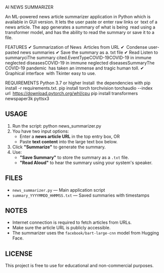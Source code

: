 AI NEWS SUMMARIZER

An ML-powered news article summarizer application in Python which is available in GUI version. It lets the user paste or enter raw links or text of a news article. The app generates a summary of what is being read using a transformer model, and has the ability to read the summary or save it to a file.

FEATURES
✔ Summarization of News Articles from URL
✔ Condense user-pasted news summaries
✔ Save the summary as a. txt file
✔ Read Listen to summaryciThe summary cited.EventTypeCOVID-19COVID-19 in immune neglected diseasesCOVID-19 in immune neglected diseasesSummaryThe COVID-19 pandemic has taken an immense and tragic human toll.
✔ Graphical interface with Tkinter easy to use.

REQUIREMENTS
Python 3.7 or higher
Install the dependencies with pip install -r requirements.txt.
pip install torch torchvision torchaudio --index url https://download.pytorch.org/whl/cpu
pip install transformers newspaper3k pyttsx3

USAGE
-----
1. Run the script:
   python news_summarizer.py
2. You have two input options:
   - Enter a **news article URL** in the top entry box, OR
   - Paste **text content** into the large text box below.
3. Click **"Summarize"** to generate the summary.
4. Use:
   - **"Save Summary"** to store the summary as a `.txt` file.
   - **"Read Aloud"** to hear the summary using your system's speaker.

FILES
-----
- `news_summarizer.py` — Main application script  
- `summary_YYYYMMDD_HHMMSS.txt` — Saved summaries with timestamps

NOTES
-----
- Internet connection is required to fetch articles from URLs.
- Make sure the article URL is publicly accessible.
- The summarizer uses the `facebook/bart-large-cnn` model from Hugging Face.


LICENSE
-------
This project is free to use for educational and non-commercial purposes.
